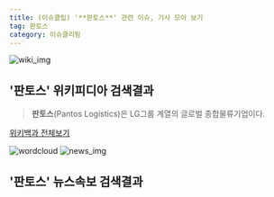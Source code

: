 ```yaml
---
title: (이슈클립) '**판토스**' 관련 이슈, 기사 모아 보기
tag: 판토스
category: 이슈클리핑
---
```

![wiki_img](https://user-images.githubusercontent.com/42597476/44503234-41136a80-a6d0-11e8-9071-6fc6418eafe4.png)
## **'**판토스**'** 위키피디아 검색결과
>**판토스**(Pantos Logistics)은 LG그룹 계열의 글로벌 종합물류기업이다.

<a href="https://ko.wikipedia.org/wiki/판토스" target="_blank">위키백과 전체보기</a>

![wordcloud](https://s3.ap-northeast-2.amazonaws.com/lyrics101-wordcloud/2018-10-05-1538699177.png)
![news_img](https://user-images.githubusercontent.com/42597476/44507050-1206f400-a6e4-11e8-8d98-7ffbfebb353f.png)
## **'**판토스**'** 뉴스속보 검색결과

